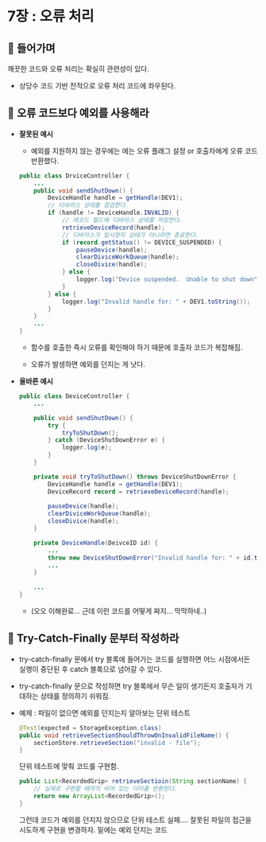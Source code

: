 # 7장 : 오류 처리
## 📌 들어가며

깨끗한 코드와 오류 처리는 확실히 관련성이 있다.

- 상당수 코드 기반 전적으로 오류 처리 코드에 좌우된다.

## 📌 오류 코드보다 예외를 사용해라
- **잘못된 예시**
    - 예외를 지원하지 않는 경우에는 에는 오류 플래그 설정 or 호출자에게 오류 코드 반환했다.
    
    ```java
    public class DrviceController {
    	...
    	public void sendShutDown() {
    		DeviceHandle handle = getHandle(DEV1);
    		// 디바이스 상태를 점검한다.
    		if (handle != DeviceHandle.INVALID) {
    			// 레코드 필드에 디바이스 상태를 저장한다.
    			retrieveDeviceRecord(handle);
    			// 디바이스가 일시정지 상태가 아니라면 종료한다.
    			if (record.getStatus() != DEVICE_SUSPENDED) {
    				pauseDevice(handle);
    				clearDiviceWorkQueue(handle);
    				closeDivice(handle);
    			} else {
    				logger.log("Device suspended.  Unable to shut down");
    			}
    		} else {
    			logger.log("Invalid handle for: " + DEV1.toString());
    		}
    	}
    	...
    }
    ```
    
    - 함수를 호출한 즉시 오류를 확인해야 하기 때문에 호출자 코드가 복잡해짐.


    - 오류가 발생하면 예외를 던지는 게 낫다.
- **올바른 예시**
    
    ```java
    public class DeviceController {
    	...
    
    	public void sendShutDown() {
    		try {
    			tryToShutDown();
    		} catch (DeviceShutDownError e) {
    			logger.log(e);
    		}
    	}
    
    	private void tryToShutDown() throws DeviceShutDownError {
    		DeviceHandle handle = getHandle(DEV1);
    		DeviceRecord record = retrieveDeviceRecord(handle);
    		
    		pauseDevice(handle);
    		clearDiviceWorkQueue(handle);
    		closeDivice(handle);
    	}
    
    	private DeviceHandle(DeivceID id) {
    		...
    		throw new DeviceShutDownError("Invalid handle for: " + id.toString());
    		...
    	}
    	
    	...
    }
    ```
    
    - (오오 이해완료… 근데 이런 코드를 어떻게 짜지… 막막하네..)

## 📌 Try-Catch-Finally 문부터 작성하라
- try-catch-finally 문에서 try 블록에 들어가는 코드를 실행하면 어느 시점에서든 실행이 중단된 후 catch 블록으로 넘어갈 수 있다.
- try-catch-finally 문으로 작성하면 try 블록에서 무슨 일이 생기든지 호출자가 기대하는 상태를 정의하기 쉬워짐.
- 예제 : 파일이 없으면 예외를 던지는지 알아보는 단위 테스트
    
    ```java
    @Test(expected = StorageException.class)
    public void retrieveSectionShouldThrowOnInvalidFileName() {
    	sectionStore.retrieveSection("invalid - file");
    }
    ```
    
    단위 테스트에 맞춰 코드를 구현함.
    
    ```java
    public List<RecordedGrip> retrieveSectioin(String sectionName) {
    	// 실제로 구현할 때까지 비어 있는 더미를 반환한다.
    	return new ArrayList<RecordedGrip>();
    }
    ```
    
    그런데 코드가 예외를 던지지 않으므로 단위 테스트 실패…. 잘못된 파일의 접근을 시도하게 구현을 변경하자. 밑에는 예외 던지는 코드
    
    ```java
    
    ```